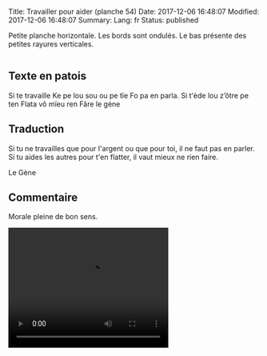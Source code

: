 Title: Travailler pour aider (planche 54)
Date: 2017-12-06 16:48:07
Modified: 2017-12-06 16:48:07
Summary: 
Lang: fr
Status: published

Petite planche  horizontale. Les bords sont ondulés. Le bas présente des petites rayures verticales.

<figure class="image-block" style="float: center;">
  <img alt="" src="{static}/images/planche_54.png">
  <figcaption style="max-width: 550px"></figcaption>
</figure>


## Texte en patois
Si te travaille Ke pe lou sou ou pe tïe Fo pa en parla. Si t'ède  lou z’ôtre pe ten Flata vô mïeu ren Fâre                                                                            											le gène

## Traduction
Si tu ne travailles que pour l'argent ou que pour toi, il ne faut pas en parler. Si tu aides les autres pour t'en flatter, il vaut mieux ne rien faire.

Le Gène

## Commentaire
Morale pleine de bon sens.




<video width="320" height="240" controls>
  <source src="https://d1njpgd0ygatdn.cloudfront.net/video_54.mp4" type="video/mp4">
</video>
